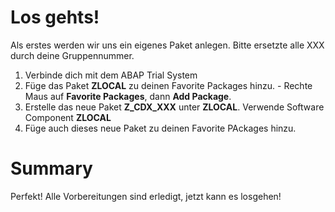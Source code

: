 # Los gehts!
Als erstes werden wir uns ein eigenes Paket anlegen. Bitte ersetzte alle XXX durch deine Gruppennummer.
1. Verbinde dich mit dem ABAP Trial System
2. Füge das Paket **ZLOCAL** zu deinen Favorite Packages hinzu. - Rechte Maus auf **Favorite Packages**, dann **Add Package**.
3. Erstelle das neue Paket **Z_CDX_XXX** unter **ZLOCAL**. Verwende Software Component **ZLOCAL**
4. Füge auch dieses neue Paket zu deinen Favorite PAckages hinzu.

# Summary
Perfekt! Alle Vorbereitungen sind erledigt, jetzt kann es losgehen!
